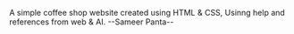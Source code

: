 A simple coffee shop website created using HTML & CSS, Usinng help and references from web & AI.
--Sameer Panta--
